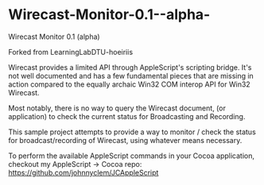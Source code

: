 Wirecast-Monitor-0.1--alpha-
============================

Wirecast Monitor 0.1 (alpha)

Forked from  LearningLabDTU-hoeiriis

Wirecast provides a limited API through AppleScript's scripting bridge.  It's not well documented and has a few fundamental pieces that are missing in action compared to the equally archaic Win32 COM interop API for Win32 Wirecast.

Most notably, there is no way to query the Wirecast document, (or application) to check the current status for Broadcasting and Recording.

This sample project attempts to provide a way to monitor / check the status for broadcast/recording of Wirecast, using whatever means necessary.

To perform the available AppleScript commands in your Cocoa application, checkout my AppleScript -> Cocoa repo: https://github.com/johnnyclem/JCAppleScript
